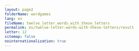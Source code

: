 ```yaml
---
layout: page2
folderName: wordgames
lang: es
fileName: twelve_letter_words_with_these_letters
permalink: es/twelve-letter-words-with-these-letters/result
letter: 12
sitemap: false
nointernationalization: true   
---
```

